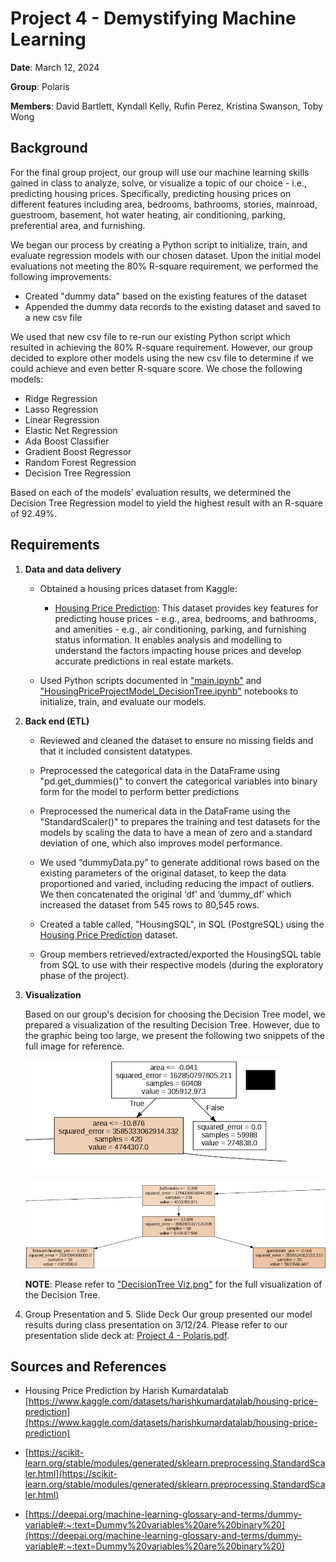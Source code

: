 # Project 4 - Demystifying Machine Learning

**Date**: March 12, 2024

**Group**: Polaris

**Members**: David Bartlett, Kyndall Kelly, Rufin Perez, Kristina Swanson, Toby Wong

## Background
For the final group project, our group will use our machine learning skills gained in class to analyze, solve, or visualize a topic of our choice - i.e., predicting housing prices. Specifically, predicting housing prices on different features including area, bedrooms, bathrooms, stories, mainroad, guestroom, basement, hot water heating, air conditioning, parking, preferential area, and furnishing.

We began our process by creating a Python script to initialize, train, and evaluate regression models with our chosen dataset. Upon the initial model evaluations not meeting the 80% R-square requirement, we performed the following improvements:

* Created "dummy data" based on the existing features of the dataset
* Appended the dummy data records to the existing dataset and saved to a new csv file

We used that new csv file to re-run our existing Python script which resulted in achieving the 80% R-square requirement. However, our group decided to explore other models using the new csv file to determine if we could achieve and even better R-square score. We chose the following models:

* Ridge Regression
* Lasso Regression
* Linear Regression
* Elastic Net Regression
* Ada Boost Classifier
* Gradient Boost Regressor
* Random Forest Regression
* Decision Tree Regression

Based on each of the models' evaluation results, we determined the Decision Tree Regression model to yield the highest result with an R-square of 92.49%.

## Requirements

1. **Data and data delivery**

   * Obtained a housing prices dataset from Kaggle:
     - [Housing Price Prediction](https://www.kaggle.com/datasets/harishkumardatalab/housing-price-prediction): This dataset provides key features for predicting house prices - e.g., area, bedrooms, and bathrooms, and amenities - e.g., air conditioning, parking, and furnishing status information. It enables analysis and modelling to understand the factors impacting house prices and develop accurate predictions in real estate markets.
  
   * Used Python scripts documented in ["main.ipynb"](https://github.com/UNCC-DA-2024-Polaris/HousingPricePrediction/blob/main/main.ipynb) and ["HousingPriceProjectModel_DecisionTree.ipynb"](https://github.com/UNCC-DA-2024-Polaris/HousingPricePrediction/blob/main/HousingPriceProjectModel_DecisionTree.ipynb) notebooks to initialize, train, and evaluate our models.

2. **Back end (ETL)**

   * Reviewed and cleaned the dataset to ensure no missing fields and that it included consistent datatypes.
  
   * Preprocessed the categorical data in the DataFrame using "pd.get_dummies()" to convert the categorical variables into binary form for the model to perform better predictions
  
   * Preprocessed the numerical data in the DataFrame using the "StandardScaler()" to prepares the training and test datasets for the models by scaling the data to have a mean of zero and a standard deviation of one, which also improves model performance.
  
   * We used “dummyData.py” to generate additional rows based on the existing parameters of the original dataset, to keep the data proportioned and varied, including reducing the impact of outliers. We then concatenated the original ‘df’ and ‘dummy_df’ which increased the dataset from 545 rows to 80,545 rows.
  
   * Created a table called, "HousingSQL", in SQL (PostgreSQL) using the [Housing Price Prediction](https://www.kaggle.com/datasets/harishkumardatalab/housing-price-prediction) dataset.
  
   * Group members retrieved/extracted/exported the HousingSQL table from SQL to use with their respective models (during the exploratory phase of the project).
   
3. **Visualization**

   Based on our group's decision for choosing the Decision Tree model, we prepared a visualization of the resulting Decision Tree. However, due to the graphic being too large, we present the following two snippets of the full image for reference.

   ![DecisionTreeSnippet1](https://github.com/UNCC-DA-2024-Polaris/HousingPricePrediction/blob/main/Images/DecisionTreeSnippet1.png)

   ![DecisionTreeSnippet2](https://github.com/UNCC-DA-2024-Polaris/HousingPricePrediction/blob/main/Images/DecisionTreeSnippet2.png)

   **NOTE**: Please refer to ["DecisionTree Viz.png"](https://github.com/UNCC-DA-2024-Polaris/HousingPricePrediction/blob/main/Images/DecisionTree%20Viz.png) for the full visualization of the Decision Tree.
   
4. Group Presentation and 5. Slide Deck
   Our group presented our model results during class presentation on 3/12/24. Please refer to our presentation slide deck at: [Project 4 - Polaris.pdf](https://github.com/UNCC-DA-2024-Polaris/HousingPricePrediction/blob/main/Project%204%20-%20Polaris.pdf).  

## Sources and References

* Housing Price Prediction by Harish Kumardatalab
[https://www.kaggle.com/datasets/harishkumardatalab/housing-price-prediction](https://www.kaggle.com/datasets/harishkumardatalab/housing-price-prediction)

* [https://scikit-learn.org/stable/modules/generated/sklearn.preprocessing.StandardScaler.html](https://scikit-learn.org/stable/modules/generated/sklearn.preprocessing.StandardScaler.html)

* [https://deepai.org/machine-learning-glossary-and-terms/dummy-variable#:~:text=Dummy%20variables%20are%20binary%20](https://deepai.org/machine-learning-glossary-and-terms/dummy-variable#:~:text=Dummy%20variables%20are%20binary%20)
